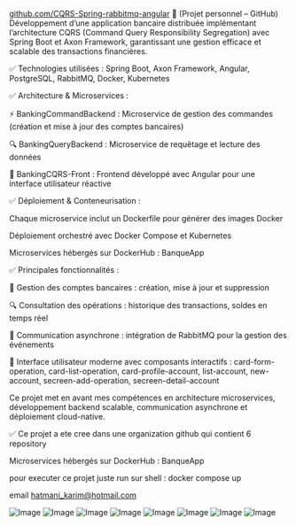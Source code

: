 [github.com/CQRS-Spring-rabbitmq-angular](https://github.com/hatmanikarim-CQRS) 🏦 (Projet personnel – GitHub)
Développement d’une application bancaire distribuée implémentant l’architecture CQRS (Command Query Responsibility Segregation) avec Spring Boot et Axon Framework, garantissant une gestion efficace et scalable des transactions financières.

✅ Technologies utilisées : Spring Boot, Axon Framework, Angular, PostgreSQL, RabbitMQ, Docker, Kubernetes

✅ Architecture & Microservices :

⚡ BankingCommandBackend : Microservice de gestion des commandes (création et mise à jour des comptes bancaires)

🔍 BankingQueryBackend : Microservice de requêtage et lecture des données

🎨 BankingCQRS-Front : Frontend développé avec Angular pour une interface utilisateur réactive

✅ Déploiement & Conteneurisation :

Chaque microservice inclut un Dockerfile pour générer des images Docker

Déploiement orchestré avec Docker Compose et Kubernetes

Microservices hébergés sur DockerHub : BanqueApp

✅ Principales fonctionnalités :

📌 Gestion des comptes bancaires : création, mise à jour et suppression

🔍 Consultation des opérations : historique des transactions, soldes en temps réel

🔄 Communication asynchrone : intégration de RabbitMQ pour la gestion des événements

🎨 Interface utilisateur moderne avec composants interactifs : card-form-operation, card-list-operation, card-profile-account, list-account, new-account, secreen-add-operation, secreen-detail-account

Ce projet met en avant mes compétences en architecture microservices, développement backend scalable, communication asynchrone et déploiement cloud-native.


✅ Ce projet a ete cree dans une organization github qui contient  6 repository 

Microservices hébergés sur DockerHub : BanqueApp

pour executer ce projet juste run sur shell : docker compose up 

email hatmani_karim@hotmail.com

![Image](https://github.com/user-attachments/assets/6429bc1b-13f4-42ae-9cfa-7ad5cd4eece0)
![Image](https://github.com/user-attachments/assets/120e67b7-4468-4193-b555-48d4d9ddad5c)
![Image](https://github.com/user-attachments/assets/bb6e9800-b10e-434e-9d05-dddafa012881)
![Image](https://github.com/user-attachments/assets/47be8b0a-0f21-481e-8ffe-ded048d3caa0)
![Image](https://github.com/user-attachments/assets/fda9eb12-d15c-4161-93e9-83c3229310e8)
![Image](https://github.com/user-attachments/assets/d6a8cabd-8ff5-49da-adad-2e45113fdde9)
![Image](https://github.com/user-attachments/assets/b5648734-1b52-4b85-9e20-c1d310210fce)
![Image](https://github.com/user-attachments/assets/2c57bad8-6621-4302-be98-a755e1b9355e)
